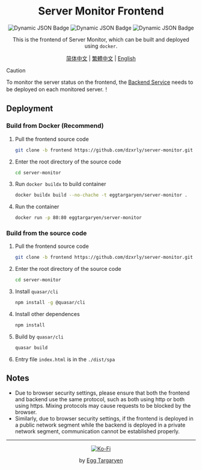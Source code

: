 <div align="center">

# Server Monitor Frontend

</div>

<div align="center">

![Dynamic JSON Badge](https://img.shields.io/badge/dynamic/json?url=https%3A%2F%2Fraw.githubusercontent.com%2Fdzxrly%2Fserver-monitor%2Ffrontend%2Fpackage.json&query=%24.version&prefix=V&style=flat-square&label=Version) ![Dynamic JSON Badge](https://img.shields.io/badge/dynamic/json?url=https%3A%2F%2Fraw.githubusercontent.com%2Fdzxrly%2Fserver-monitor%2Ffrontend%2Fpackage.json&query=%24.dependencies.vue&style=flat-square&logo=vuedotjs&label=Vue&color=41a172) ![Dynamic JSON Badge](https://img.shields.io/badge/dynamic/json?url=https%3A%2F%2Fraw.githubusercontent.com%2Fdzxrly%2Fserver-monitor%2Ffrontend%2Fpackage.json&query=%24.dependencies.quasar&style=flat-square&logo=quasar&label=Quasar&color=2fb6fd)

</div>

<div align="center">

This is the frontend of Server Monitor, which can be built and deployed using `docker`.

</div>

<div align="center">

[简体中文](./docs/zh-CN/README.md) | [繁體中文](./docs/zh-TW/README.md) | [English](./README.md)

</div>

> [!CAUTION]
>
> To monitor the server status on the frontend, the [Backend Service](https://github.com/dzxrly/server-monitor/blob/backend/README.md) needs to be deployed on each monitored server.！

## Deployment

### Build from Docker (Recommend)

1. Pull the frontend source code

   ```bash
   git clone -b frontend https://github.com/dzxrly/server-monitor.git
   ```

2. Enter the root directory of the source code

   ```bash
   cd server-monitor
   ```

3. Run `docker buildx` to build container

   ```bash
   docker buildx build --no-chache -t eggtargaryen/server-monitor .
   ```

4. Run the container

   ```bash
   docker run -p 80:80 eggtargaryen/server-monitor
   ```

### Build from the source code

1. Pull the frontend source code

   ```bash
   git clone -b frontend https://github.com/dzxrly/server-monitor.git
   ```

2. Enter the root directory of the source code

   ```bash
   cd server-monitor
   ```

3. Install `quasar/cli`

   ```bash
   npm install -g @quasar/cli
   ```

4. Install other dependences

   ```bash
   npm install
   ```

5. Build by `quasar/cli`

   ```bash
   quasar build
   ```

6. Entry file `index.html` is in the `./dist/spa`

## Notes

- Due to browser security settings, please ensure that both the frontend and backend use the same protocol, such as both using http or both using https. Mixing protocols may cause requests to be blocked by the browser.
- Similarly, due to browser security settings, if the frontend is deployed in a public network segment while the backend is deployed in a private network segment, communication cannot be established properly.

---

<div align="center">

[![Ko-Fi](https://img.shields.io/badge/Ko--fi-F16061?style=for-the-badge&logo=ko-fi&logoColor=white)](https://ko-fi.com/eggtargaryen)

</div>

<div align="center">

by [Egg Targaryen](https://eggtargaryen.com)

</div>
